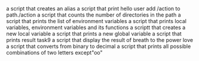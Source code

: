 a script that creates an alias
a script that print hello user
add /action to path./action
a script that counts the number of directories in the path
a script that prints the list of environment variables
a script that prints local variables, environment variables and its functions
a scriptt that creates a new local variable
a script that prints a new global variable
a script that prints result
task9
a script that display the result of breath to the power love
a script that converts from binary to decimal
a script that prints all possible combinations of two letters except"oo"
